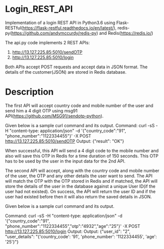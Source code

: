 # Login_REST_API
Implementation of a login REST API in Python3.6 using Flask-RESTful(https://flask-restful.readthedocs.io/en/latest/), redis-py(https://github.com/andymccurdy/redis-py) and Redis(https://redis.io/) 

The api.py code implements 2 REST APIs: 
1. http://13.127.225.85:5010/sendOTP
2. http://13.127.225.85:5010/login

Both APIs accept POST requests and accept data in JSON format. The details of the customer(JSON) are stored in Redis database.

# Description
The first API will accept country code and mobile number of the user and send him a 4 digit OTP using msg91 API(https://github.com/MSG91/sendotp-python).

Given below is a sample curl command and its output.
Command: curl -sS -H "content-type: application/json" -d '{"country_code":"91", "phone_number":"1122334455"}' -X POST http://13.127.225.85:5010/sendOTP
Output: {"result": "OK"}

When successful, this API will send a 4 digit code to the mobile number and also will save this OTP in Redis for a time duration of 150 seconds. This OTP has to be used by the user in the input data for the 2nd API.

The second API will accept, along with the country code and mobile number of the user, the OTP and any other details the user want to send. The API will match the OTP with the OTP stored in Redis and if matched, the API will store the details of the user in the database against a unique User ID(if the user had not existed). On success, the API will return the user ID and if the user had existed before then it will also return the saved details in JSON. 

Given below is a sample curl command and its output.

Command: curl -sS -H "content-type: application/json" -d '{"country_code":"91", "phone_number":"1122334455","otp":"4932","age":"25"}' -X POST http://13.127.225.85:5010/login
Output: Output: {"user_id": "2", "user_details": "{'country_code': '91', 'phone_number': '1122334455', 'age': '25'}"}
